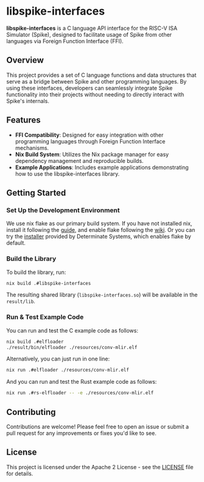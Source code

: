 # libspike-interfaces

**libspike-interfaces** is a C language API interface for the RISC-V ISA Simulator (Spike), designed to facilitate usage of Spike from other languages via Foreign Function Interface (FFI).

## Overview

This project provides a set of C language functions and data structures that serve as a bridge between Spike and other programming languages. By using these interfaces, developers can seamlessly integrate Spike functionality into their projects without needing to directly interact with Spike's internals.

## Features

- **FFI Compatibility**: Designed for easy integration with other programming languages through Foreign Function Interface mechanisms.
- **Nix Build System**: Utilizes the Nix package manager for easy dependency management and reproducible builds.
- **Example Applications**: Includes example applications demonstrating how to use the libspike-interfaces library.

## Getting Started

### Set Up the Development Environment

We use nix flake as our primary build system. If you have not installed nix, install it following the [guide](https://nixos.org/manual/nix/stable/installation/installing-binary.html), and enable flake following the [wiki](https://nixos.wiki/wiki/Flakes#Enable_flakes). Or you can try the [installer](https://github.com/DeterminateSystems/nix-installer) provided by Determinate Systems, which enables flake by default.

### Build the Library

To build the library, run:

```bash
nix build .#libspike-interfaces
```

The resulting shared library (`libspike-interfaces.so`) will be available in the `result/lib`.

### Run & Test Example Code

You can run and test the C example code as follows:

```bash
nix build .#elfloader
./result/bin/elfloader ./resources/conv-mlir.elf
```

Alternatively, you can just run in one line:

```bash
nix run .#elfloader ./resources/conv-mlir.elf
```

And you can run and test the Rust example code as follows:

```bash
nix run .#rs-elfloader -- -e ./resources/conv-mlir.elf
```

## Contributing

Contributions are welcome! Please feel free to open an issue or submit a pull request for any improvements or fixes you'd like to see.

## License

This project is licensed under the Apache 2 License - see the [LICENSE](LICENSE) file for details.
